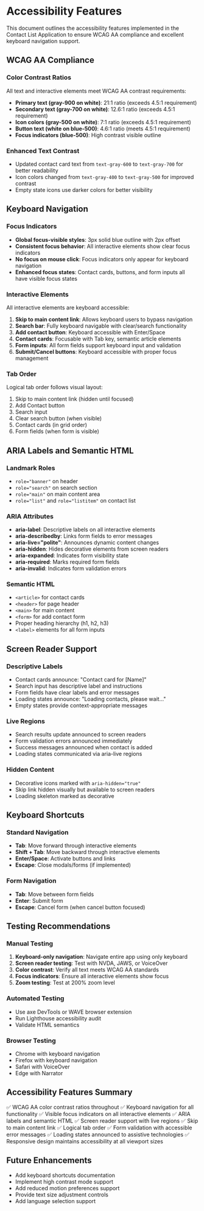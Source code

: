 # Accessibility Features

This document outlines the accessibility features implemented in the Contact List Application to ensure WCAG AA compliance and excellent keyboard navigation support.

## WCAG AA Compliance

### Color Contrast Ratios
All text and interactive elements meet WCAG AA contrast requirements:

- **Primary text (gray-900 on white)**: 21:1 ratio (exceeds 4.5:1 requirement)
- **Secondary text (gray-700 on white)**: 12.6:1 ratio (exceeds 4.5:1 requirement)
- **Icon colors (gray-500 on white)**: 7:1 ratio (exceeds 4.5:1 requirement)
- **Button text (white on blue-500)**: 4.6:1 ratio (meets 4.5:1 requirement)
- **Focus indicators (blue-500)**: High contrast visible outline

### Enhanced Text Contrast
- Updated contact card text from `text-gray-600` to `text-gray-700` for better readability
- Icon colors changed from `text-gray-400` to `text-gray-500` for improved contrast
- Empty state icons use darker colors for better visibility

## Keyboard Navigation

### Focus Indicators
- **Global focus-visible styles**: 3px solid blue outline with 2px offset
- **Consistent focus behavior**: All interactive elements show clear focus indicators
- **No focus on mouse click**: Focus indicators only appear for keyboard navigation
- **Enhanced focus states**: Contact cards, buttons, and form inputs all have visible focus states

### Interactive Elements
All interactive elements are keyboard accessible:

1. **Skip to main content link**: Allows keyboard users to bypass navigation
2. **Search bar**: Fully keyboard navigable with clear/search functionality
3. **Add contact button**: Keyboard accessible with Enter/Space
4. **Contact cards**: Focusable with Tab key, semantic article elements
5. **Form inputs**: All form fields support keyboard input and validation
6. **Submit/Cancel buttons**: Keyboard accessible with proper focus management

### Tab Order
Logical tab order follows visual layout:
1. Skip to main content link (hidden until focused)
2. Add Contact button
3. Search input
4. Clear search button (when visible)
5. Contact cards (in grid order)
6. Form fields (when form is visible)

## ARIA Labels and Semantic HTML

### Landmark Roles
- `role="banner"` on header
- `role="search"` on search section
- `role="main"` on main content area
- `role="list"` and `role="listitem"` on contact list

### ARIA Attributes
- **aria-label**: Descriptive labels on all interactive elements
- **aria-describedby**: Links form fields to error messages
- **aria-live="polite"**: Announces dynamic content changes
- **aria-hidden**: Hides decorative elements from screen readers
- **aria-expanded**: Indicates form visibility state
- **aria-required**: Marks required form fields
- **aria-invalid**: Indicates form validation errors

### Semantic HTML
- `<article>` for contact cards
- `<header>` for page header
- `<main>` for main content
- `<form>` for add contact form
- Proper heading hierarchy (h1, h2, h3)
- `<label>` elements for all form inputs

## Screen Reader Support

### Descriptive Labels
- Contact cards announce: "Contact card for [Name]"
- Search input has descriptive label and instructions
- Form fields have clear labels and error messages
- Loading states announce: "Loading contacts, please wait..."
- Empty states provide context-appropriate messages

### Live Regions
- Search results update announced to screen readers
- Form validation errors announced immediately
- Success messages announced when contact is added
- Loading states communicated via aria-live regions

### Hidden Content
- Decorative icons marked with `aria-hidden="true"`
- Skip link hidden visually but available to screen readers
- Loading skeleton marked as decorative

## Keyboard Shortcuts

### Standard Navigation
- **Tab**: Move forward through interactive elements
- **Shift + Tab**: Move backward through interactive elements
- **Enter/Space**: Activate buttons and links
- **Escape**: Close modals/forms (if implemented)

### Form Navigation
- **Tab**: Move between form fields
- **Enter**: Submit form
- **Escape**: Cancel form (when cancel button focused)

## Testing Recommendations

### Manual Testing
1. **Keyboard-only navigation**: Navigate entire app using only keyboard
2. **Screen reader testing**: Test with NVDA, JAWS, or VoiceOver
3. **Color contrast**: Verify all text meets WCAG AA standards
4. **Focus indicators**: Ensure all interactive elements show focus
5. **Zoom testing**: Test at 200% zoom level

### Automated Testing
- Use axe DevTools or WAVE browser extension
- Run Lighthouse accessibility audit
- Validate HTML semantics

### Browser Testing
- Chrome with keyboard navigation
- Firefox with keyboard navigation
- Safari with VoiceOver
- Edge with Narrator

## Accessibility Features Summary

✅ WCAG AA color contrast ratios throughout
✅ Keyboard navigation for all functionality
✅ Visible focus indicators on all interactive elements
✅ ARIA labels and semantic HTML
✅ Screen reader support with live regions
✅ Skip to main content link
✅ Logical tab order
✅ Form validation with accessible error messages
✅ Loading states announced to assistive technologies
✅ Responsive design maintains accessibility at all viewport sizes

## Future Enhancements

- Add keyboard shortcuts documentation
- Implement high contrast mode support
- Add reduced motion preferences support
- Provide text size adjustment controls
- Add language selection support
